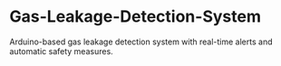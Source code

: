 # Gas-Leakage-Detection-System
Arduino-based gas leakage detection system with real-time alerts and automatic safety measures.
